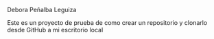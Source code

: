 Debora Peñalba Leguiza

Este es un proyecto de prueba de como crear un repositorio y clonarlo desde GitHub a mi escritorio local
